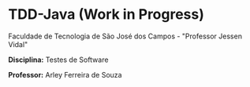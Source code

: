 # TDD-Java (Work in Progress)

Faculdade de Tecnologia de São José dos Campos - "Professor Jessen Vidal"

**Disciplina:** Testes de Software

**Professor:** Arley Ferreira de Souza
